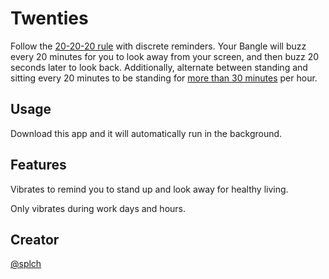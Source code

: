 # Twenties

Follow the [20-20-20 rule](https://www.aoa.org/AOA/Images/Patients/Eye%20Conditions/20-20-20-rule.pdf) with discrete reminders. Your Bangle will buzz every 20 minutes for you to look away from your screen, and then buzz 20 seconds later to look back. Additionally, alternate between standing and sitting every 20 minutes to be standing for [more than 30 minutes](https://uwaterloo.ca/kinesiology-health-sciences/how-long-should-you-stand-rather-sit-your-work-station) per hour.

## Usage

Download this app and it will automatically run in the background.

## Features

Vibrates to remind you to stand up and look away for healthy living.

Only vibrates during work days and hours.

## Creator

[@splch](https://github.com/splch/)
